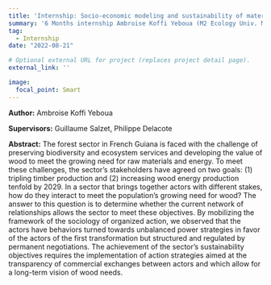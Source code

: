 ```yaml
---
title: 'Internship: Socio-economic modeling and sustainability of material flows of the forest-wood sector in French Guiana'
summary: '6 Months internship Ambroise Koffi Yeboua (M2 Ecology Univ. Montpellier).'
tag: 
  - Internship
date: "2022-08-21"

# Optional external URL for project (replaces project detail page).
external_link: ''

image:
  focal_point: Smart
---
```


**Author:** Ambroise Koffi Yeboua

**Supervisors:** Guillaume Salzet, Philippe Delacote


**Abstract:** The forest sector in French Guiana is faced with the challenge of preserving biodiversity and
ecosystem services and developing the value of wood to meet the growing need for raw
materials and energy. To meet these challenges, the sector’s stakeholders have agreed on two
goals: (1) tripling timber production and (2) increasing wood energy production tenfold by
2029. In a sector that brings together actors with different stakes, how do they interact to meet
the population’s growing need for wood? The answer to this question is to determine whether
the current network of relationships allows the sector to meet these objectives.
By mobilizing the framework of the sociology of organized action, we observed that the actors
have behaviors turned towards unbalanced power strategies in favor of the actors of the first
transformation but structured and regulated by permanent negotiations.
The achievement of the sector’s sustainability objectives requires the implementation of action
strategies aimed at the transparency of commercial exchanges between actors and which allow
for a long-term vision of wood needs.
